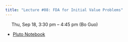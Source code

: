 ```yaml
---
title: "Lecture #08: FDA for Initial Value Problems"
---
```


&nbsp;&nbsp;&nbsp;&nbsp;&nbsp;Thu, Sep 18, 3:30 pm – 4:45 pm (Bo Guo)

- [Pluto Notebook](../assets/pluto_notebooks/Module4_FDA_time.html)
